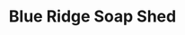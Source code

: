 ---
title: "Blue Ridge Soap Shed"
url: /spruce-pine/blue-ridge-soap-shed-meadow-view-road/
shop: general
---